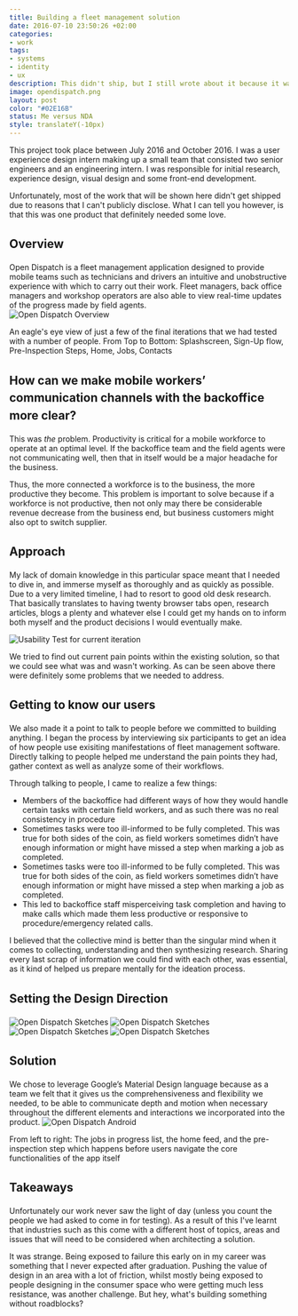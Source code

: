 ```yaml
---
title: Building a fleet management solution
date: 2016-07-10 23:50:26 +02:00
categories:
- work
tags:
- systems
- identity
- ux
description: This didn't ship, but I still wrote about it because it was the first time I was exposed to failure
image: opendispatch.png
layout: post
color: "#02E16B"
status: Me versus NDA
style: translateY(-10px)
---
```


<style>
	img {
		border: none;
	}

	h2 {
		line-height: 1.5;
	}
</style>

This project took place between July 2016 and October 2016. I was a user experience design intern making up a small team that consisted two senior engineers and an engineering intern. I was responsible for initial research, experience design, visual design and some front-end development. 

Unfortunately, most of the work that will be shown here didn't get shipped due to reasons that I can't publicly disclose. What I can tell you however, is that this was one product that definitely needed some love.

<h2>Overview</h2>
Open Dispatch is a fleet management application designed to provide mobile teams such as technicians and drivers an intuitive and unobstructive experience with which to carry out their work. Fleet managers, back office managers and workshop operators are also able to view real-time updates of the progress made by field agents.
<br>

<img src="../img/opendispatch_overview.png" alt="Open Dispatch Overview"> 

<p class="description">An eagle's eye view of just a few of the final iterations that we had tested with a number of people. From Top to Bottom: Splashscreen, Sign-Up flow, Pre-Inspection Steps, Home, Jobs, Contacts</p>

<h2>How can we make mobile workers’ communication channels with the backoffice more clear?</h2>

This was <i>the</i> problem.  Productivity is critical for a mobile workforce to operate at an optimal level. If the backoffice team and the field agents were not communicating well, then that in itself would be a major headache for the business. 

Thus, the more connected a workforce is to the business, the more productive they become. This problem is important to solve because if a workforce is not productive, then not only may there be considerable revenue decrease from the business end, but business customers might also opt to switch supplier. 


<h2>Approach</h2>

My lack of domain knowledge in this particular space meant that I needed to dive in, and immerse myself as thoroughly and as quickly as possible. Due to a very limited timeline, I had to resort to good old desk research. That basically translates to having twenty browser tabs open, research articles, blogs a plenty and whatever else I could get my hands on to inform both myself and the product decisions I would eventually make.

<img src="../img/CurrentIteration.png" alt="Usability Test for current iteration">
<p class="description">We tried to find out current pain points within the existing solution, so that we could see what was and wasn't working. As can be seen above there were definitely some problems that we needed to address. </p>

<h2>Getting to know our users </h2>

We also made it a point to talk to people before we committed to building anything. I began the process by interviewing six participants to get an idea of how people use exisiting manifestations of fleet management software. Directly talking to people helped me understand the pain points they had, gather context as well as analyze some of their workflows.

Through talking to people, I came to realize a few things:
<ul>
	<li>Members of the backoffice had different ways of how they would handle certain tasks with certain field workers, and as such there was no real consistency in procedure</li>
	<li>Sometimes tasks were too ill-informed to be fully completed. This was true for both sides of the coin, as field workers sometimes didn’t have enough information or might have missed a step when marking a job as completed.</li>
	<li>Sometimes tasks were too ill-informed to be fully completed. This was true for both sides of the coin, as field workers sometimes didn’t have enough information or might have missed a step when marking a job as completed.</li>
	<li>This led to backoffice staff misperceiving task completion and having to make calls which made them less productive or responsive to procedure/emergency related calls. </li>
</ul>

I believed that the collective mind is better than the singular mind when it comes to collecting, understanding and then synthesizing research. Sharing every last scrap of information we could find with each other, was essential, as it kind of helped us prepare mentally for the ideation process.

<h2>Setting the Design Direction</h2>

<img src="../img/Opendispatch_1.png" alt="Open Dispatch Sketches">
<img src="../img/Opendispatch_2.png" alt="Open Dispatch Sketches">
<img src="../img/Opendispatch_3.png" alt="Open Dispatch Sketches">
<img src="../img/Opendispatch_4.png" alt="Open Dispatch Sketches">

<h2>Solution</h2>
We chose to leverage Google’s Material Design language because as a team we felt that it gives us the comprehensiveness and flexibility we needed, to be able to communicate depth and motion when necessary throughout the different elements and interactions we incorporated into the product. 

<img src="../img/OpenDispatch_Android.png" alt="Open Dispatch Android" style="border:none;">

<p class="description">From left to right: The jobs in progress list, the home feed, and the pre-inspection step which happens before users navigate the core functionalities of the app itself </p>

<h2>Takeaways</h2>

Unfortunately our work never saw the light of day (unless you count the people we had asked to come in for testing). As a result of this I've learnt that industries such as this come with a different host of topics, areas and issues that will need to be considered when architecting a solution.

It was strange. Being exposed to failure this early on in my career was something that I never expected after graduation. Pushing the value of design in an area with a lot of friction, whilst mostly being exposed to people designing in the consumer space who were getting much less resistance, was another challenge. But hey, what's building something without roadblocks?

<br>



